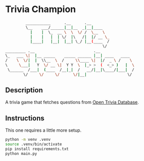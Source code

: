 # Trivia Champion

``` bash
         ___________      .__      .__                   
         \__    ___/______|__|__  _|__|____              
           |    |  \_  __ \  \  \/ /  \__  \             
           |    |   |  | \/  |\   /|  |/ __ \_           
           |____|   |__|  |__| \_/ |__(____  /           
                                           \/            
_________ .__                          .__               
\_   ___ \|  |__ _____    _____ ______ |__| ____   ____  
/    \  \/|  |  \\__  \  /     \\____ \|  |/  _ \ /    \ 
\     \___|   Y  \/ __ \|  Y Y  \  |_> >  (  <_> )   |  \
 \______  /___|  (____  /__|_|  /   __/|__|\____/|___|  /
        \/     \/     \/      \/|__|                  \/ 
```

## Description

A trivia game that fetches questions from [Open Trivia Database](https://opentdb.com/).

## Instructions

This one requires a little more setup.

``` bash
python -m venv .venv
source .venv/bin/activate
pip install requirements.txt
python main.py
```
